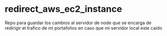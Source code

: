 # redirect_aws_ec2_instance
Repo para guardar los cambios al servidor de node que se encarga de redirigir el trafico de mi portafolios en caso que mi servidor local este caido 
